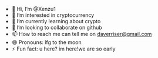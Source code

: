 - 👋 Hi, I’m @Xenzu1
- 👀 I’m interested in cryptocurrency
- 🌱 I’m currently learning about crypto
- 💞️ I’m looking to collaborate on github
- 📫 How to reach me can tell me on daverriser@gmail.com
- 😄 Pronouns: lfg to the moon
- ⚡ Fun fact:  u here? im here!we are so early

<!---
Xenzu1/Xenzu1 is a ✨ special ✨ repository because its `README.md` (this file) appears on your GitHub profile.
You can click the Preview link to take a look at your changes.
--->
